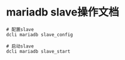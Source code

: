 # mariadb slave操作文档

```shell
# 配置slave
dcli mariadb slave_config

# 启动slave
dcli mariadb slave_start
```